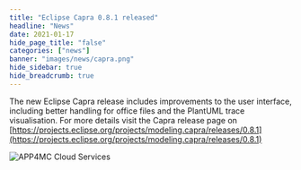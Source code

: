 ```yaml
---
title: "Eclipse Capra 0.8.1 released"
headline: "News"
date: 2021-01-17
hide_page_title: "false"
categories: ["news"]
banner: "images/news/capra.png"
hide_sidebar: true
hide_breadcrumb: true
---
```


The new Eclipse Capra release includes improvements to the user interface, including better handling for office files and the PlantUML trace visualisation. For more details visit the Capra release page on [https://projects.eclipse.org/projects/modeling.capra/releases/0.8.1](https://projects.eclipse.org/projects/modeling.capra/releases/0.8.1)


![APP4MC Cloud Services](/images/news/capraarticlefigure2.png)



